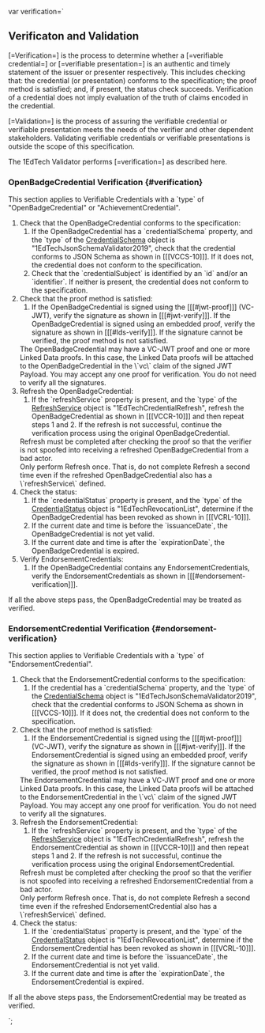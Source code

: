 var verification=`

## Verificaton and Validation

[=Verification=] is the process to determine whether a [=verifiable credential=] or [=verifiable presentation=] is an authentic and timely statement of the issuer or presenter respectively. This includes checking that: the credential (or presentation) conforms to the specification; the proof method is satisfied; and, if present, the status check succeeds. Verification of a credential does not imply evaluation of the truth of claims encoded in the credential.

[=Validation=] is the process of assuring the verifiable credential or verifiable presentation meets the needs of the verifier and other dependent stakeholders. Validating verifiable credentials or verifiable presentations is outside the scope of this specification.

<div class="note">
   The 1EdTech Validator performs [=verification=] as described here.
</div>

### OpenBadgeCredential Verification {#verification}

This section applies to Verifiable Credentials with a \`type\` of "OpenBadgeCredential" or "AchievementCredential".

1. Check that the OpenBadgeCredential conforms to the specification:
   1. If the OpenBadgeCredential has a \`credentialSchema\` property, and the \`type\` of the [CredentialSchema](#credentialschema) object is "1EdTechJsonSchemaValidator2019", check that the credential conforms to JSON Schema as shown in [[[VCCS-10]]]. If it does not, the credential does not conform to the specification.
   1. Check that the \`credentialSubject\` is identified by an \`id\` and/or an \`identifier\`. If neither is present, the credential does not conform to the specification.
1. Check that the proof method is satisfied:
   1. If the OpenBadgeCredential is signed using the [[[#jwt-proof]]] (VC-JWT), verify the signature as shown in [[[#jwt-verify]]]. If the OpenBadgeCredential is signed using an embedded proof, verify the signature as shown in [[[#lds-verify]]]. If the signature cannot be verified, the proof method is not satisfied.
   <div class="note">
      The OpenBadgeCredential may have a VC-JWT proof and one or more Linked Data proofs. In this case, the Linked Data proofs will be attached to the OpenBadgeCredential in the \`vc\` claim of the signed JWT Payload. You may accept any one proof for verification. You do not need to verify all the signatures.
   </div>
1. Refresh the OpenBadgeCredential:
   1. If the \`refreshService\` property is present, and the \`type\` of the [RefreshService](#refreshservice) object is "1EdTechCredentialRefresh", refresh the OpenBadgeCredential as shown in [[[VCCR-10]]] and then repeat steps 1 and 2. If the refresh is not successful, continue the verification process using the original OpenBadgeCredential.
   <div class="note">
      Refresh must be completed after checking the proof so that the verifier is not spoofed into receiving a refreshed OpenBadgeCredential from a bad actor.
   </div>
   <div class="note">
      Only perform Refresh once. That is, do not complete Refresh a second time even if the refreshed OpenBadgeCredential also has a \`refreshService\` defined.
   </div>
1. Check the status:
   1. If the \`credentialStatus\` property is present, and the \`type\` of the [CredentialStatus](#credentialstatus) object is "1EdTechRevocationList", determine if the OpenBadgeCredential has been revoked as shown in [[[VCRL-10]]].
   1. If the current date and time is before the \`issuanceDate\`, the OpenBadgeCredential is not yet valid.
   1. If the current date and time is after the \`expirationDate\`, the OpenBadgeCredential is expired.
1. Verify EndorsementCredentials:
   1. If the OpenBadgeCredential contains any EndorsementCredentials, verify the EndorsementCredentials as shown in [[[#endorsement-verification]]].

If all the above steps pass, the OpenBadgeCredential may be treated as verified.

### EndorsementCredential Verification {#endorsement-verification}

This section applies to Verifiable Credentials with a \`type\` of "EndorsementCredential".

1. Check that the EndorsementCredential conforms to the specification:
   1. If the credential has a \`credentialSchema\` property, and the \`type\` of the [CredentialSchema](#credentialschema) object is "1EdTechJsonSchemaValidator2019", check that the credential conforms to JSON Schema as shown in [[[VCCS-10]]]. If it does not, the credential does not conform to the specification.
1. Check that the proof method is satisfied:
   1. If the EndorsementCredential is signed using the [[[#jwt-proof]]] (VC-JWT), verify the signature as shown in [[[#jwt-verify]]]. If the EndorsementCredential is signed using an embedded proof, verify the signature as shown in [[[#lds-verify]]]. If the signature cannot be verified, the proof method is not satisfied.
   <div class="note">
      The EndorsementCredential may have a VC-JWT proof and one or more Linked Data proofs. In this case, the Linked Data proofs will be attached to the EndorsementCredential in the \`vc\` claim of the signed JWT Payload. You may accept any one proof for verification. You do not need to verify all the signatures.
   </div>
1. Refresh the EndorsementCredential:
   1. If the \`refreshService\` property is present, and the \`type\` of the [RefreshService](#refreshservice) object is "1EdTechCredentialRefresh", refresh the EndorsementCredential as shown in [[[VCCR-10]]] and then repeat steps 1 and 2. If the refresh is not successful, continue the verification process using the original EndorsementCredential.
   <div class="note">
      Refresh must be completed after checking the proof so that the verifier is not spoofed into receiving a refreshed EndorsementCredential from a bad actor.
   </div>
   <div class="note">
      Only perform Refresh once. That is, do not complete Refresh a second time even if the refreshed EndorsementCredential also has a \`refreshService\` defined.
   </div>
1. Check the status:
   1. If the \`credentialStatus\` property is present, and the \`type\` of the [CredentialStatus](#credentialstatus) object is "1EdTechRevocationList", determine if the EndorsementCredential has been revoked as shown in [[[VCRL-10]]].
   1. If the current date and time is before the \`issuanceDate\`, the EndorsementCredential is not yet valid.
   1. If the current date and time is after the \`expirationDate\`, the EndorsementCredential is expired.

If all the above steps pass, the EndorsementCredential may be treated as verified.

`;
